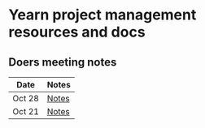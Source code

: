 # Yearn project management resources and docs

## Doers meeting notes

| Date   | Notes                                    |
| ------ | ---------------------------------------- |
| Oct 28 | [Notes](notes/20201028-meeting-doers.md) |
| Oct 21 | [Notes](notes/20201021-meeting-doers.md) |

